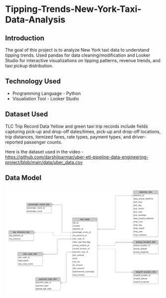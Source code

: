 # Tipping-Trends-New-York-Taxi-Data-Analysis

## Introduction
The goal of this project is to analyze New York taxi data to understand tipping trends. Used pandas for data cleaning/modification and Looker Studio for interactive visualizations on tipping patterns, revenue trends, and taxi pickup distribution. 

## Technology Used
- Programming Language - Python
- Visualistion Tool - Looker Studio

## Dataset Used
TLC Trip Record Data
Yellow and green taxi trip records include fields capturing pick-up and drop-off dates/times, pick-up and drop-off locations, trip distances, itemized fares, rate types, payment types, and driver-reported passenger counts. 

Here is the dataset used in the video - https://github.com/darshilparmar/uber-etl-pipeline-data-engineering-project/blob/main/data/uber_data.csv

## Data Model
<img src="data_model.jpeg">


